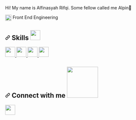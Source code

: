 <div size="20px" dir="auto"> Hi! My name is Alfinasyah Rifqi. Some fellow called me Alpin<g-emoji class="g-emoji" alias="wave" fallback-src="https://github.githubassets.com/images/icons/emoji/unicode/1f604.png">👋</g-emoji> 
</div>

<a rel="nofollow"><img align="center" src="https://user-images.githubusercontent.com/91880482/162731456-be5f7fe8-8047-4f9b-9c0a-1c1f96c7173c.png" alt="" height="20" style="max-width: 100%;"></a> Front End Engineering<br>

<h2 dir="auto"><a id="user-content--skills--" class="anchor" aria-hidden="true" href="#-skills--"><svg class="octicon octicon-link" viewBox="0 0 16 16" version="1.1" width="16" height="16" aria-hidden="true"><path fill-rule="evenodd" d="M7.775 3.275a.75.75 0 001.06 1.06l1.25-1.25a2 2 0 112.83 2.83l-2.5 2.5a2 2 0 01-2.83 0 .75.75 0 00-1.06 1.06 3.5 3.5 0 004.95 0l2.5-2.5a3.5 3.5 0 00-4.95-4.95l-1.25 1.25zm-4.69 9.64a2 2 0 010-2.83l2.5-2.5a2 2 0 012.83 0 .75.75 0 001.06-1.06 3.5 3.5 0 00-4.95 0l-2.5 2.5a3.5 3.5 0 004.95 4.95l1.25-1.25a.75.75 0 00-1.06-1.06l-1.25 1.25a2 2 0 01-2.83 0z"></path></svg></a> Skills <a target="_blank" rel="noopener noreferrer" href="https://camo.githubusercontent.com/beb64ff21c883e318e4f5db5231c2ba4175705bea1c9249e82a41ab375db4f75/68747470733a2f2f6d65646961322e67697068792e636f6d2f6d656469612f51737347456d706b79454f684243623765312f67697068792e6769663f6369643d656366303565343761306e336769316266716e74716d6f62386739616964316f796a327772336473336d67373030626c267269643d67697068792e676966"><img src="https://camo.githubusercontent.com/beb64ff21c883e318e4f5db5231c2ba4175705bea1c9249e82a41ab375db4f75/68747470733a2f2f6d65646961322e67697068792e636f6d2f6d656469612f51737347456d706b79454f684243623765312f67697068792e6769663f6369643d656366303565343761306e336769316266716e74716d6f62386739616964316f796a327772336473336d67373030626c267269643d67697068792e676966" width="32px" data-canonical-src="https://media2.giphy.com/media/QssGEmpkyEOhBCb7e1/giphy.gif?cid=ecf05e47a0n3gi1bfqntqmob8g9aid1oyj2wr3ds3mg700bl&amp;rid=giphy.gif" style="max-width: 100%;"></a></h2>

<a href="#"> <img width="32px" src="https://raw.githubusercontent.com/rahulbanerjee26/githubAboutMeGenerator/main/icons/python.svg" style="max-width: 100%;"> </a>
<a href="#"> <img width="32px" src="https://raw.githubusercontent.com/rahulbanerjee26/githubAboutMeGenerator/main/icons/reactjs.svg" style="max-width: 100%;"> </a>
<a href="#"> <img width="32px" src="https://raw.githubusercontent.com/rahulbanerjee26/githubAboutMeGenerator/main/icons/css.svg" style="max-width: 100%;"> </a>
<a href="#"> <img width="32px" src="https://raw.githubusercontent.com/rahulbanerjee26/githubAboutMeGenerator/main/icons/html.svg" style="max-width: 100%;"> </a>

<h2 dir="auto"><a id="user-content--connect-with-me--" class="anchor" aria-hidden="true" href="#-connect-with-me--"><svg class="octicon octicon-link" viewBox="0 0 16 16" version="1.1" width="16" height="16" aria-hidden="true"><path fill-rule="evenodd" d="M7.775 3.275a.75.75 0 001.06 1.06l1.25-1.25a2 2 0 112.83 2.83l-2.5 2.5a2 2 0 01-2.83 0 .75.75 0 00-1.06 1.06 3.5 3.5 0 004.95 0l2.5-2.5a3.5 3.5 0 00-4.95-4.95l-1.25 1.25zm-4.69 9.64a2 2 0 010-2.83l2.5-2.5a2 2 0 012.83 0 .75.75 0 001.06-1.06 3.5 3.5 0 00-4.95 0l-2.5 2.5a3.5 3.5 0 004.95 4.95l1.25-1.25a.75.75 0 00-1.06-1.06l-1.25 1.25a2 2 0 01-2.83 0z"></path></svg></a> Connect with me <a target="_blank" rel="noopener noreferrer" href="https://raw.githubusercontent.com/ShahriarShafin/ShahriarShafin/main/Assets/handshake.gif"><img src="https://raw.githubusercontent.com/ShahriarShafin/ShahriarShafin/main/Assets/handshake.gif" width="100px" style="max-width: 100%;"></a> </h2>
<a href="https://www.instagram.com/alfinnr10/"> <img width="32px" src="https://raw.githubusercontent.com/rahulbanerjee26/githubAboutMeGenerator/main/icons/instagram.svg" style="max-width: 100%;"> </a>

<br><br><br>

<!---
alpinn/alpinn is a ✨ special ✨ repository because its `README.md` (this file) appears on your GitHub profile.
You can click the Preview link to take a look at your changes.
--->
